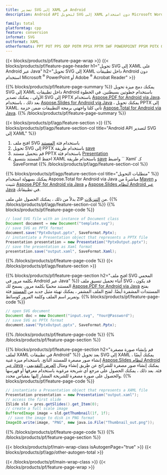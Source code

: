 ```yaml
---
title: تصدير SVG إلى XAML في Android
description: Android API لتحويل SVG إلى XAML دون استخدام Microsoft Word

family: total
platformtag: cpp
feature: conversion
informat: SVG
outformat: XAML
otherformats: PPT POT PPS ODP POTM PPSX PPTM SWF POWERPOINT PPSM POTX OTP
---
```

{{< blocks/products/pf/feature-page-wrap >}}
{{< blocks/products/pf/feature-page-header h1="تحويل SVG إلى XAML على Android عبر Java" h2="تحويل SVG إلى XAML داخل تطبيقات Android دون استخدام Microsoft <sup>&reg;</sup> PowerPoint أو Adobe <sup>&reg;</sup> Acrobat Reader" >}}

{{% blocks/products/pf/feature-page-summary %}}
يمكنك دمج ميزة تحويل SVG إلى XAML داخل تطبيقات Android باستخدام خطوتين بسيطتين. في الخطوة الأولى ، يمكنك تصدير SVG إلى PPTX باستخدام [Aspose.PDF for Android via Java](https://products.aspose.com/pdf/android-java/). بعد ذلك ، باستخدام [Aspose.Slides for Android via Java](https://products.aspose.com/slides/android-java/) ، يمكنك تحويل PPTX إلى XAML. تأتي كلتا واجهتي برمجة التطبيقات ضمن حزمة [Aspose.Total for Android via Java](https://products.aspose.com/total/android-java/). 
{{% /blocks/products/pf/feature-page-summary  %}}

{{< blocks/products/pf/agp/feature-section >}}
{{% blocks/products/pf/agp/feature-section-col title="Android API لتصدير SVG إلى XAML" %}}
1. افتح ملف SVG باستخدام فئة [المستند](https://reference.aspose.com/pdf/java/com.aspose.pdf/Document)
2. تحويل SVG إلى PPTX باستخدام طريقة [save](https://reference.aspose.com/pdf/java/com.aspose.pdf/Document#save-java.lang.String-int-)
3. قم بتحميل مستند PPTX باستخدام فئة [Presentation](https://reference.aspose.com/slides/java/com.aspose.slides/Presentation)
4. احفظ المستند بتنسيق XAML باستخدام طريقة [save](https://reference.aspose.com/slides/java/com.aspose.slides/Presentation#save-java.lang.String-int-) واضبط `` Xaml` كـ SaveFormat
{{% /blocks/products/pf/agp/feature-section-col %}}

{{% blocks/products/pf/agp/feature-section-col title="متطلبات التحويل" %}}
يمكنك بسهولة استخدام Aspose.Total for Android via Java مباشرةً من [Maven](https://releases.aspose.com/total/java/) و تثبيت [Aspose.PDF for Android via Java](https://docs.aspose.com/pdf/androidjava/installation/) و [Aspose.Slides لنظام Android عبر Java](https://docs.aspose.com/slides/androidjava/install-aspose-slides-for-android-via-java/) في تطبيقاتك.

بدلاً من ذلك ، يمكنك الحصول على ملف ZIP من [التنزيلات](https://releases.aspose.com/total/androidjava).
{{% /blocks/products/pf/agp/feature-section-col %}}
{{% blocks/products/pf/feature-page-code %}}

```java
// load SVG file with an instance of Document class
Document document = new Document("template.svg");
// save SVG as PPTX format 
document.save("PptxOutput.pptx", SaveFormat.Pptx); 
// instantiate a Presentation object that represents a PPTX file
Presentation presentation = new Presentation("PptxOutput.pptx");
// save the presentation as Xaml format
presentation.save("output.xaml", SaveFormat.Xaml);   
```


{{% /blocks/products/pf/feature-page-code %}}
{{< /blocks/products/pf/agp/feature-section >}}

{{% blocks/products/pf/feature-page-section  h2="افتح ملف SVG المحمي بكلمة مرور في Android عبر Java" %}}
أثناء تحميل تنسيق ملف SVG ، قد يكون المستند محميًا بكلمة مرور. يسمح لك [Aspose.PDF for Android via Java](https://products.aspose.com/pdf/android-java/) بفتح المستندات المشفرة أيضًا. لفتح الملف المشفر ، يمكنك تهيئة مثيل جديد من [المستند](https://reference.aspose.com/pdf/java/com.aspose.pdf/Document#Document-java.lang.String-java.lang.String-) فئة وتمرير اسم الملف وكلمة المرور كوسائط.
{{% blocks/products/pf/feature-page-code %}}

```java
// open SVG document
Document doc = new Document("input.svg", "Your@Password");
// save SVG as PPTX format 
document.save("PptxOutput.pptx", SaveFormat.Pptx); 

```

{{% /blocks/products/pf/feature-page-code  %}}
{{% /blocks/products/pf/feature-page-section %}}

{{% blocks/products/pf/feature-page-section  h2="قم بإنشاء صورة مصغرة لملف XAML في تطبيقات Android" %}}
بعد تحويل SVG إلى XAML ، يمكنك أيضًا إنشاء صور مصغرة للمستند الناتج. باستخدام ميزة غنية [Aspose.Slides لنظام Android عبر Java](https://products.aspose.com/slides/android-java/) ، يمكنك إنشاء صور مصغرة للشرائح عن طريق إنشاء ومثال [العرض التقديمي](https://reference.aspose.com/slides/java/com.aspose.slides/Presentation) فئة. بعد ذلك ، يمكنك الحصول على مرجع أي شريحة مرغوبة باستخدام معرفها أو فهرسها والحصول على صورة مصغرة للشريحة المشار إليها بمقياس محدد.
{{% blocks/products/pf/feature-page-code %}}

```java
// instantiate a Presentation object that represents a XAML file
Presentation presentation = new Presentation("output.xaml");
// access the first slide
ISlide sld = pres.getSlides().get_Item(0);
// create a full scale image
BufferedImage image = sld.getThumbnail(1f, 1f);
 // save the image to disk in PNG format
ImageIO.write(image, "PNG", new java.io.File("Thumbnail_out.png"));
```

{{% /blocks/products/pf/feature-page-code  %}}
{{% /blocks/products/pf/feature-page-section %}}

{{< blocks/products/pf/main-wrap-class isAutogenPage="true" >}}
{{< blocks/products/pf/agp/other-autogen-total >}}

{{< /blocks/products/pf/main-wrap-class >}}
{{< /blocks/products/pf/feature-page-wrap >}}